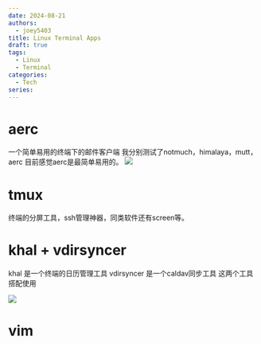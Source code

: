 ```yaml
---
date: 2024-08-21
authors:
  - joey5403
title: Linux Terminal Apps
draft: true
tags: 
  - Linux
  - Terminal
categories: 
  - Tech
series:
---
```


# aerc
一个简单易用的终端下的邮件客户端
我分别测试了notmuch，himalaya，mutt，aerc
目前感觉aerc是最简单易用的。
![](https://img.joeyzheng.tech/ob-1726629327310.png)

# tmux
终端的分屏工具，ssh管理神器，同类软件还有screen等。


# khal + vdirsyncer
khal 是一个终端的日历管理工具
vdirsyncer 是一个caldav同步工具
这两个工具搭配使用

![](https://img.joeyzheng.tech/ob-1726629280555.png)


# vim️

